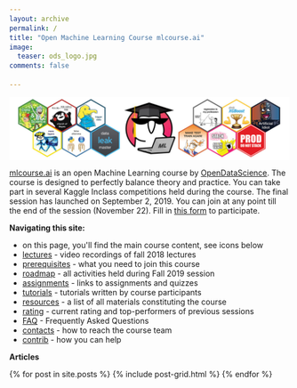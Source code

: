 ```yaml
---
layout: archive
permalink: /
title: "Open Machine Learning Course mlcourse.ai"
image:
  teaser: ods_logo.jpg
comments: false
    
---
```


<img src='../images/ods_stickers.jpg' align='center'>

[mlcourse.ai](https://mlcourse.ai) is an open Machine Learning course by [OpenDataScience](https://ods.ai/en/). The course is designed to perfectly balance theory and practice. You can take part in several Kaggle Inclass competitions held during the course. The final session has launched on September 2, 2019. You can join at any point till the end of the session (November 22). Fill in [this form](https://docs.google.com/forms/d/10HAN5huM996snUKjsNYyT_oOlm2uOsTKulKurb3oiNM/) to participate. 
 
 **Navigating this site:**
 - on this page, you'll find the main course content, see icons below
 - [lectures](lectures) - video recordings of fall 2018 lectures 
 - [prerequisites](prerequisites) - what you need to join this course
 - [roadmap](roadmap) - all activities held during Fall 2019 session
 - [assignments](assignments) - links to assignments and quizzes
 - [tutorials](tutorials) - tutorials written by course participants
 - [resources](resources) - a list of all materials constituting the course
 - [rating](rating) - current rating and top-performers of previous sessions
 - [FAQ](faq) - Frequently Asked Questions
 - [contacts](contacts) - how to reach the course team
 - [contrib](contrib) - how you can help 
 
 **Articles**
 <br>
 
<div class="tiles">
{% for post in site.posts %}
	{% include post-grid.html %}
{% endfor %}
</div><!-- /.tiles -->
